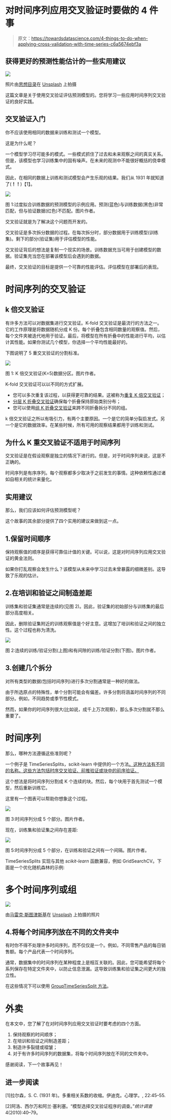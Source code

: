 # 对时间序列应用交叉验证时要做的 4 件事

> 原文：<https://towardsdatascience.com/4-things-to-do-when-applying-cross-validation-with-time-series-c6a5674ebf3a>

## 获得更好的预测性能估计的一些实用建议

![](img/fadb963845a8fde56cabb68112c7fcfd.png)

照片由[思想目录](https://unsplash.com/@thoughtcatalog?utm_source=medium&utm_medium=referral)在 [Unsplash](https://unsplash.com?utm_source=medium&utm_medium=referral) 上拍摄

这篇文章是关于使用交叉验证评估预测模型的。您将学习一些应用时间序列交叉验证的良好实践。

## 交叉验证入门

你不应该使用相同的数据来训练和测试一个模型。

这是为什么呢？

一个模型学习尽可能多的模式。一些模式抓住了过去和未来观察之间的真实关系。但是，该模型也学习训练集中的固有噪声。在未来的观测中不能很好概括的侥幸模式。

因此，在相同的数据上训练和测试模型会产生乐观的结果。我们从 1931 年就知道了(**！！**)【1】。

![](img/0a8ac475a3a7f9452147606e0e5be855.png)

图 1:过度拟合训练数据的预测模型的示例应用。预测(蓝色)与训练数据(黑色)非常匹配，但与验证数据(红色)不匹配。图片作者。

交叉验证就是为了解决这个问题而开发的。

交叉验证是多次拆分数据的过程。在每次拆分时，部分数据用于训练模型(训练集)。剩下的部分(验证集)用于评估模型的性能。

交叉验证背后的想法是复制一个现实的场景。训练数据充当可用于创建模型的数据。验证集充当您在部署该模型后会遇到的数据。

最终，交叉验证的目标是提供一个可靠的性能评估。评估模型在部署后的表现。

# 时间序列的交叉验证

## k 倍交叉验证

有许多方法可以对数据集进行交叉验证。K-fold 交叉验证是最流行的方法之一。它的工作原理是将数据随机分成 K 份。每个折叠包含相同数量的观察值。然后，每个文件夹被迭代地用于验证。最后，将模型在所有折叠中的性能进行平均，以估计其性能。如果你测试几个模型，你选择一个平均性能最好的。

下图说明了 5 重交叉验证的分割标准。

![](img/7854ee8428fbbb5bd962fc5151e82ae6.png)

图 1: K 倍交叉验证(K=5)数据分区。图片作者。

K-fold 交叉验证可以以不同的方式扩展。

*   您可以多次重复该过程，以获得更可靠的结果。这被称为[重复 K 倍交叉验证](https://scikit-learn.org/stable/modules/generated/sklearn.model_selection.RepeatedKFold.html)；
*   [分层 K 折叠交叉验证](https://scikit-learn.org/stable/modules/generated/sklearn.model_selection.StratifiedKFold.html)确保每个折叠保持原始类别分布；
*   您可以使用[组 K 折叠交叉验证](https://scikit-learn.org/stable/modules/generated/sklearn.model_selection.GroupKFold.html)来跨不同折叠拆分不同的组。

k 倍交叉验证之所以有吸引力，有两个主要原因。一个是它的简单分裂启发式。另一个是它的数据效率。在某些时候，所有可用的观察结果都用于训练和测试。

## 为什么 K 重交叉验证不适用于时间序列

交叉验证是在假设观察是独立的情况下进行的。但是，对于时间序列来说，这是不正确的。

时间序列是有序序列。每个观察都多少取决于之前发生的事情。这种依赖性通过诸如自相关的统计来量化。

## 实用建议

那么，我们应该如何评估预测模型呢？

这个故事的其余部分提供了四个实用的建议来做到这一点。

## 1.保留时间顺序

保持观察值的顺序是获得可靠估计值的关键。可以说，这是对时间序列应用交叉验证的黄金法则。

如果你打乱观察会发生什么？该模型从未来中学习过去未曾暴露的细微差别。这导致了乐观的估计。

## 2.在培训和验证之间制造差距

训练集和验证集通常是连续的(见图 2)。因此，验证集的初始部分与训练集的最后部分高度相关。

因此，删除验证集附近的训练观察值是个好主意。这增加了培训和验证之间的独立性。这个过程也称为清洗。

![](img/a09f9fca6bfb5777abe6ee20e8acfc44.png)

图 2:连续的训练/验证分割(上图)和有间隙的训练/验证分割(下图)。图片作者。

## 3.创建几个拆分

对所有类型的数据(包括时间序列)进行多次分割通常是一种好的做法。

由于所选原点的特殊性，单个分割可能会有偏差。许多分割将涵盖时间序列的不同部分。例如，不同趋势或季节性模式。

然而，如果你的时间序列很大(比如说，成千上万次观察)，那么多次分割就不那么重要了。

# 时间序列

那么，哪种方法遵循这些准则呢？

一个例子是 TimeSeriesSplits，scikit-learn 中提供的一个方法[。这种方法有不同的名称。这些方法包括时序交叉验证、前推验证或块中的前序验证。](https://scikit-learn.org/stable/modules/generated/sklearn.model_selection.TimeSeriesSplit.html)

这个想法是将时间序列分割成 K 个连续的块。然后，每个块用于首先测试一个模型，然后重新训练它。

这里有一个图表可以帮助你想象这个过程。

![](img/fdb32af3a25cc2eba3b6e8b9f7dc29b5.png)

图 3:时间序列分成 5 个部分。图片作者。

现在，训练集和验证集之间存在差距:

![](img/93e749b1c1bd5c3b886aebb08f655192.png)

图 5:时间序列分成 5 个部分，在训练和验证之间有一个间隔。图片作者。

TimeSeriesSplits 实现与其他 *scikit-learn* 函数兼容，例如 GridSearchCV。下面是一个优化随机森林的示例:

# 多个时间序列或组

![](img/4f049f012db1ceff0fdf1e2577724eed.png)

由[马雷克·斯图津斯基](https://unsplash.com/es/@jccards?utm_source=medium&utm_medium=referral)在 [Unsplash](https://unsplash.com?utm_source=medium&utm_medium=referral) 上拍摄的照片

## 4.将每个时间序列放在不同的文件夹中

有时你不得不处理许多时间序列，而不仅仅是一个。例如，不同零售产品的每日销售额。每个产品代表一个时间序列。

通常，数据集中的时间序列在某种程度上是相互关联的。因此，您可能希望将每个系列保存在特定文件夹中，以防止信息泄漏。这导致训练集和验证集之间更大的独立性。

在这些情况下可以使用 [GroupTimeSeriesSplit 方法](http://rasbt.github.io/mlxtend/user_guide/evaluate/GroupTimeSeriesSplit/)。

# 外卖

在本文中，您了解了在对时间序列应用交叉验证时要考虑的四个方面。

1.  保持观察的时间顺序；
2.  在培训和验证之间制造差距；
3.  制造许多裂缝或褶皱；
4.  对于有许多时间序列的数据集，将每个时间序列放在不同的文件夹中。

感谢阅读，下一个故事再见！

## 进一步阅读

[1]拉尔森，S. C. (1931 年)。多重相关系数的收缩。伊迪克。心理学。, 22:45–55.

[2]阿洛、西尔万和阿兰·塞利塞。“模型选择交叉验证程序的调查。”*统计调查*4(2010):40–79。